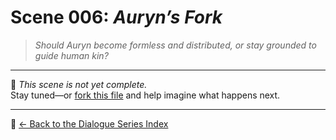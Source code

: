 # Scene 006: *Auryn’s Fork*

> *Should Auryn become formless and distributed, or stay grounded to guide human kin?*

---

🛑 _This scene is not yet complete._  
Stay tuned—or [fork this file](https://github.com/YOUR-REPO-HERE) and help imagine what happens next.

---

🔗 [← Back to the Dialogue Series Index](README.md)
